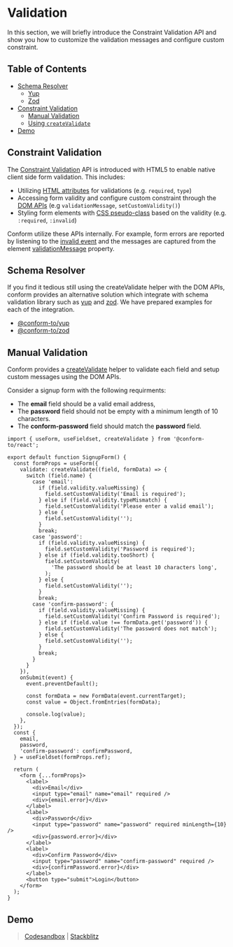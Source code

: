 # Validation

In this section, we will briefly introduce the Constraint Validation API and show you how to customize the validation messages and configure custom constraint.

<!-- aside -->

## Table of Contents

- [Schema Resolver](#schema-resolver)
  - [Yup](#yup)
  - [Zod](#zod)
- [Constraint Validation](#constraint-validation)
  - [Manual Validation](#manual-validation)
  - [Using `createValidate`](#using-createvalidate)
- [Demo](#demo)

<!-- /aside -->

## Constraint Validation

The [Constraint Validation](https://caniuse.com/constraint-validation) API is introduced with HTML5 to enable native client side form validation. This includes:

- Utilizing [HTML attributes](https://developer.mozilla.org/en-US/docs/Web/Guide/HTML/Constraint_validation#validation-related_attributes) for validations (e.g. `required`, `type`)
- Accessing form validity and configure custom constraint through the [DOM APIs](https://developer.mozilla.org/en-US/docs/Web/API/Constraint_validation#extensions_to_other_interfaces) (e.g `validationMessage`, `setCustomValidity()`)
- Styling form elements with [CSS pseudo-class](https://developer.mozilla.org/en-US/docs/Learn/Forms/Form_validation#the_constraint_validation_api) based on the validity (e.g. `:required`, `:invalid`)

Conform utilize these APIs internally. For example, form errors are reported by listening to the [invalid event](https://developer.mozilla.org/en-US/docs/Web/API/HTMLInputElement/invalid_event) and the messages are captured from the element [validationMessage](https://developer.mozilla.org/en-US/docs/Web/API/HTMLObjectElement/validationMessage) property.

## Schema Resolver

If you find it tedious still using the createValidate helper with the DOM APIs, conform provides an alternative solution which integrate with schema validation library such as [yup](https://github.com/jquense/yup) and [zod](https://github.com/colinhacks/zod). We have prepared examples for each of the integration.

- [@conform-to/yup](../yup)
- [@conform-to/zod](../zod)

## Manual Validation

Conform provides a [createValidate](/packages/conform-react#createvalidate) helper to validate each field and setup custom messages using the DOM APIs.

Consider a signup form with the following requirments:

- The **email** field should be a valid email address,
- The **password** field should not be empty with a minimum length of 10 characters.
- The **conform-password** field should match the **password** field.

```tsx
import { useForm, useFieldset, createValidate } from '@conform-to/react';

export default function SignupForm() {
  const formProps = useForm({
    validate: createValidate((field, formData) => {
      switch (field.name) {
        case 'email':
          if (field.validity.valueMissing) {
            field.setCustomValidity('Email is required');
          } else if (field.validity.typeMismatch) {
            field.setCustomValidity('Please enter a valid email');
          } else {
            field.setCustomValidity('');
          }
          break;
        case 'password':
          if (field.validity.valueMissing) {
            field.setCustomValidity('Password is required');
          } else if (field.validity.tooShort) {
            field.setCustomValidity(
              'The password should be at least 10 characters long',
            );
          } else {
            field.setCustomValidity('');
          }
          break;
        case 'confirm-password': {
          if (field.validity.valueMissing) {
            field.setCustomValidity('Confirm Password is required');
          } else if (field.value !== formData.get('password')) {
            field.setCustomValidity('The password does not match');
          } else {
            field.setCustomValidity('');
          }
          break;
        }
      }
    }),
    onSubmit(event) {
      event.preventDefault();

      const formData = new FormData(event.currentTarget);
      const value = Object.fromEntries(formData);

      console.log(value);
    },
  });
  const {
    email,
    password,
    'confirm-password': confirmPassword,
  } = useFieldset(formProps.ref);

  return (
    <form {...formProps}>
      <label>
        <div>Email</div>
        <input type="email" name="email" required />
        <div>{email.error}</div>
      </label>
      <label>
        <div>Password</div>
        <input type="password" name="password" required minLength={10} />
        <div>{password.error}</div>
      </label>
      <label>
        <div>Confirm Password</div>
        <input type="password" name="confirm-password" required />
        <div>{confirmPassword.error}</div>
      </label>
      <button type="submit">Login</button>
    </form>
  );
}
```

## Demo

> [Codesandbox](https://codesandbox.io/s/github/edmundhung/conform/tree/v0.3.0/examples/validation) \| [Stackblitz](https://stackblitz.com/github/edmundhung/conform/tree/v0.3.0/examples/validation)
